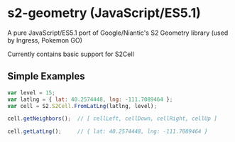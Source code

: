 s2-geometry (JavaScript/ES5.1)
======================

A pure JavaScript/ES5.1 port of Google/Niantic's S2 Geometry library (used by Ingress, Pokemon GO)

Currently contains basic support for S2Cell

Simple Examples
---------------

```javascript
var level = 15;
var latlng = { lat: 40.2574448, lng: -111.7089464 };
var cell = S2.S2Cell.FromLatLng(latlng, level);

cell.getNeighbors();  // [ cellLeft, cellDown, cellRight, cellUp ]

cell.getLatLng();     // { lat: 40.2574448, lng: -111.7089464 }
```
